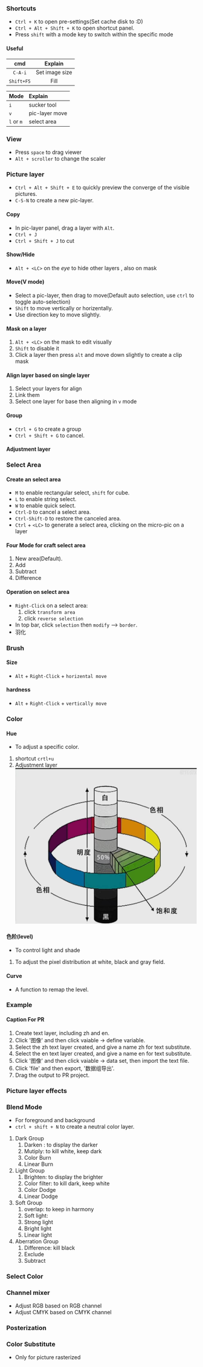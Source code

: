 ### Shortcuts   
- `Ctrl + K` to open pre-settings(Set cache disk to :D)  
- `Ctrl + Alt + Shift + K` to open shortcut panel.  
- Press `shift` with a mode key to switch within the specific mode  

#### Useful  
|cmd|Explain|  
|:--:|:--:|  
|`C-A-i`| Set image size|  
|`Shift+F5`| Fill|

|Mode|Explain|
|:--|:--|
|`i`| sucker tool|  
|`v` |pic-layer move|   
|`l` or `m` | select area |  


### View  
- Press `space` to drag viewer  
- `Alt + scroller` to change the scaler  


### Picture layer  
- `Ctrl + Alt + Shift + E` to quickly preview the converge of the visible pictures.  
- `C-S-N` to create a new pic-layer.  

#### Copy  
- In pic-layer panel, drag a layer with `Alt`.  
- `Ctrl + J`  
- `Ctrl + Shift + J` to cut  

#### Show/Hide  
- `Alt + <LC>` on the *eye* to hide other layers , also on mask

#### Move(V mode)  
- Select a pic-layer, then drag to move(Default auto selection, use `ctrl` to toggle auto-selection)
- `Shift` to move vertically or horizentally.  
- Use direction key to move slightly.  

#### Mask on a layer  
1. `Alt + <LC>` on the mask to edit visually  
2. `Shift` to disable it
3. Click a layer then press `alt` and move down slightly to create a clip mask  

#### Align layer based on single layer  
1. Select your layers for align  
2. Link them  
3. Select one layer for base then aligning in `v` mode  

#### Group  
- `Ctrl + G` to create a group  
- `Ctrl + Shift + G` to cancel.  

#### Adjustment layer  


### Select Area  

#### Create an select area
- `M` to enable rectangular select, `shift` for cube.  
- `L` to enable string select.  
- `W` to enable quick select.  
- `Ctrl-D` to cancel a select area.  
- `Ctrl-Shift-D` to restore the canceled area.  
- `Ctrl` + `<LC>` to generate a select area, clicking on the micro-pic on a layer  

#### Four Mode for craft select area
1. New area(Default).  
2. Add  
3. Subtract  
4. Difference  

#### Operation on select area  
- `Right-Click` on a select area:  
    1. click `transform area`
    2. click `reverse selection`
- In top bar, click `selection` then `modify` --> `border`.  
- 羽化  

### Brush  
#### Size  
- `Alt` + `Right-Click` + `horizental move`

#### hardness  
- `Alt` + `Right-Click` + `vertically move`


### Color   

#### Hue  
- To adjust a specific color.  
1. shortcut `crtl+u`  
2. Adjustment layer  
![hue](./img/hue.jpg)

#### 色阶(level)
- To control light and shade   
1. To adjust the pixel distribution at white, black and gray field.  

#### Curve
- A function to remap the level.  



### Example  
#### Caption For PR  
1. Create text layer, including zh and en.  
2. Click '图像' and then click vaiable -> define variable.  
3. Select the zh text layer created, and give a name zh for text substitute.
4. Select the en text layer created, and give a name en for text substitute.
5. Click '图像' and then click vaiable -> data set, then import the text file.
6. Click 'file' and then export, '数据组导出'.  
7. Drag the output to PR project.

### Picture layer effects  

### Blend Mode  
- For foreground and background  
- `ctrl + shift + N` to create a neutral color layer.  
1. Dark Group  
    1. Darken : to display the darker   
    2. Mutiply: to kill white, keep dark  
    3. Color Burn
    4. Linear Burn
2. Light Group  
    1. Brighten: to display the brighter  
    2. Color filter: to kill dark, keep white  
    3. Color Dodge  
    4. Linear Dodge  
3. Soft Group  
    1. overlap: to keep in harmony  
    2. Soft light:
    3. Strong light  
    4. Bright light  
    5. Linear light  
4. Aberration Group  
    1. Difference: kill black  
    2. Exclude  
    3. Subtract  

### Select Color  

### Channel mixer  
- Adjust RGB based on RGB channel  
- Adjust CMYK based on CMYK channel  

### Posterization  

### Color Substitute  
- Only for picture rasterized  



